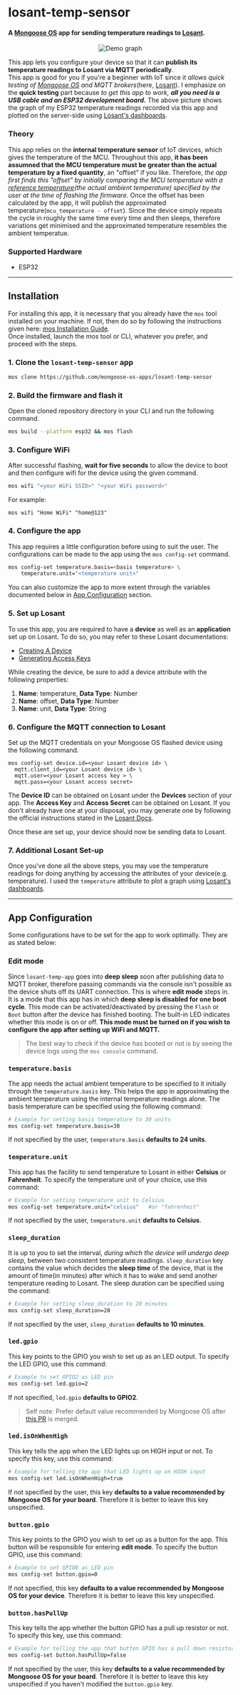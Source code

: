 # losant-temp-sensor

#### A [Mongoose OS](https://mongoose-os.com) app for sending temperature readings to [Losant](https://www.losant.com). 

<p align="center"><img src="/graph.png" alt="Demo graph"/></p>

This app lets you configure your device so that it can **publish its temperature readings to Losant via MQTT periodically**.  
This app is good for you if you're a beginner with IoT since it *allows quick testing of [Mongoose OS](https://mongoose-os.com) and MQTT brokers*(here, [Losant](https://www.losant.com)). I emphasize on the **quick testing** part because *to get this app to work, **all you need is a USB cable and an ESP32 development board.***
The above picture shows the graph of my ESP32 temperature readings recorded via this app and plotted on the server-side using [Losant's dashboards](https://docs.losant.com/dashboards/overview).

### Theory
This app relies on the **internal temperature sensor** of IoT devices, which gives the temperature of the MCU.
Throughout this app, **it has been assumned that the MCU temperature must be greater than the actual temperature by a fixed quantity**, an "offset" if you like. Therefore, *the app first finds this "offset" by initially comparing the MCU temperature with a [reference temperature](#temperaturebasis)(the actual ambient temperature) specified by the user at the time of flashing the firmware*. Once the offset has been calculated by the app, it will publish the approximated temperature(`mcu_temperature - offset`).
Since the device simply repeats the cycle in roughly the same time every time and  then sleeps, therefore variations get minimised and the approximated temperature resembles the ambient temperatue.

### Supported Hardware
- ESP32

---

## Installation

For installing this app, it is necessary that you already have the `mos` tool installed on your machine. If not, then do so by following the instructions given here: [mos Installation Guide](https://mongoose-os.com/software.html).  
Once installed, launch the mos tool or CLI, whatever you prefer, and proceed with the steps.

### 1. Clone the `losant-temp-sensor` app
```bash
mos clone https://github.com/mongoose-os-apps/losant-temp-sensor
```

### 2. Build the firmware and flash it
Open the cloned repository directory in your CLI and run the following command.
```bash
mos build --platform esp32 && mos flash
```

### 3. Configure WiFi
After successful flashing, **wait for five seconds** to allow the device to boot and then configure wifi for the device using the given command.
```bash
mos wifi "<your WiFi SSID>" "<your WiFi password>"
```
For example:
```
mos wifi "Home WiFi" "home@123"
```

### 4. Configure the app
This app requires a little configuration before using to suit the user. The configurations can be made to the app using the `mos config-set` command.
```bash
mos config-set temperature.basis=<basis temperature> \
    temperature.unit="<temperature unit>"
```
You can also customize the app to more extent through the variables documented below in [App Configuration](#app-configuration) section.

### 5. Set up Losant
To use this app, you are required to have a **device** as well as an **application** set up on Losant. To do so, you may refer to these Losant documentations:
- [Creating A Device](https://docs.losant.com/devices/overview/)
- [Generating Access Keys](https://docs.losant.com/applications/access-keys/)

While creating the device, be sure to add a device attribute with the following properties:
1. **Name**: temperature, **Data Type**: Number
2. **Name**: offset, **Data Type**: Number
3. **Name**: unit, **Data Type**: String

### 6. Configure the MQTT connection to Losant
Set up the MQTT credentials on your Mongoose OS flashed device using the following command.
```
mos config-set device.id=<your Losant device id> \
  mqtt.client_id=<your Losant device id> \
  mqtt.user=<your Losant access key > \
  mqtt.pass=<your Losant access secret>
```  
The **Device ID** can be obtained on Losant under the **Devices** section of your app.
The **Access Key** and **Access Secret** can be obtained on Losant. If you don't already have one at your disposal, you may generate one by following the official instructions stated in the [Losant Docs](https://docs.losant.com/applications/access-keys/).

Once these are set up, your device should now be sending data to Losant.

### 7. Additional Losant Set-up
Once you've done all the above steps, you may use the temperature readings for doing anything by accessing the attributes of your device(e.g. temperature). I used the `temperature` attribute to plot a graph using [Losant's dashboards](https://docs.losant.com/dashboards/overview).

---

## App Configuration
Some configurations have to be set for the app to work optimally. They are as stated below:

### Edit mode

Since `losant-temp-app` goes into **deep sleep** soon after publishing data to MQTT broker, therefore passing commands via the console isn't possible as the device shuts off its UART connection. This is where **edit mode** steps in. It is a mode that this app has in which **deep sleep is disabled for one boot cycle**.
This mode can be activated/deactivated by pressing the `Flash` or `Boot` button after the device has finished booting. The built-in LED indicates whether this mode is on or off.
**This mode must be turned on if you wish to configure the app after setting up WiFi and MQTT.**

> The best way to check if the device has booted or not is by seeing the device logs using the `mos console` command.

### `temperature.basis`
The app needs the actual ambient temperature to be specified to it initially through the `temperature.basis` key. This helps the app in approximating the ambient temperature using the internal temperature readings alone.
The basis temperature can be specified using the following command:
```bash
# Example for setting basis temperature to 30 units
mos config-set temperature.basis=30
```
If not specified by the user, `temperature.basis` **defaults to 24 units**. 

### `temperature.unit`
This app has the facility to send temperature to Losant in either **Celsius** or **Fahrenheit**.
To specify the temperature unit of your choice, use this command:
```bash
# Example for setting temperature unit to Celsius
mos config-set temperature.unit="celsius"   #or "fahrenheit"
```
If not specified by the user, `temperature.unit` **defaults to Celsius**.

### `sleep_duration` 
It is up to you to set the interval, *during which the device will undergo deep sleep*, between two consistent temperature readings. `sleep_duration` key contains the value which decides the **sleep time** of the device, that is the amount of time(in minutes) after which it has to wake and send another temperature reading to Losant.
The sleep duration can be specified using the command:
```bash
# Example for setting sleep_duration to 20 minutes
mos config-set sleep_duration=20
```
If not specified by the user, `sleep_duration` **defaults to 10 minutes**.

### `led.gpio`
This key points to the GPIO you wish to set up as an LED output.
To specify the LED GPIO, use this command:
```bash
# Example to set GPIO2 as LED pin
mos config-set led.gpio=2
```
If not specified, `led.gpio` **defaults to GPIO2**.
> Self note: Prefer default value recommended by Mongoose OS after [this PR](https://github.com/mongoose-os-libs/boards/pull/1) is merged.

### `led.isOnWhenHigh`
This key tells the app when the LED lights up on HIGH input or not.
To specify this key, use this command:
```bash
# Example for telling the app that LED lights up on HIGH input
mos config-set led.isOnWhenHigh=true
```
If not specified by the user, this key **defaults to a value recommended by Mongoose OS for your board**. Therefore it is better to leave this key unspecified.

### `button.gpio`
This key points to the GPIO you wish to set up as a button for the app. This button will be responsible for entering **edit mode**.
To specify the button GPIO, use this command:
```bash
# Example to set GPIO0 as LED pin
mos config-set button.gpio=0
```
If not specified, this key **defaults to a value recommended by Mongoose OS for your device**. Therefore it is better to leave this key unspecified.

### `button.hasPullUp`
This key tells the app whether the button GPIO has a pull up resistor or not.
To specify this key, use this command:
```bash
# Example for telling the app that button GPIO has a pull down resistor
mos config-set button.hasPullUp=false
```
If not specified by the user, this key **defaults to a value recommended by Mongoose OS for your board**. Therefore it is better to leave this key unspecified if you haven't modified the `button.gpio` key.
